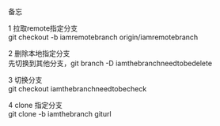 备忘  

1 拉取remote指定分支  
git checkout -b iamremotebranch origin/iamremotebranch  

2 删除本地指定分支  
先切换到其他分支，git branch -D iamthebranchneedtobedelete  

3 切换分支  
git checkout iamthebranchneedtobecheck  

4 clone 指定分支  
git clone -b iamthebranch giturl  




